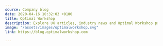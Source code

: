 ```yaml
---
source: Company blog
date: 2020-04-16 10:32:03 +0100
title: Optimal Workshop
description: Explore UX articles, industry news and Optimal Workshop product updates.
image: "/assets/images/optimalworkshop.svg"
link: https://blog.optimalworkshop.com

---
```

